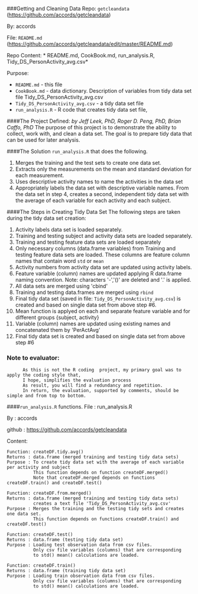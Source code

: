 ###Getting and Cleaning Data
 Repo: `getcleandata` (https://github.com/accords/getcleandata)
 
 By: accords
 
 File: `README.md` (https://github.com/accords/getcleandata/edit/master/README.md)
 
 Repo Content: * README.md, CookBook.md, run_analysis.R, Tidy_DS_PersonActivity_avg.csv*
 
 Purpose:
  * `README.md` - this file
  * `CookBook.md` - data dictionary. Description of variables from tidy data set file Tidy_DS_PersonActivity_avg.csv
  * `Tidy_DS_PersonActivity_avg.csv` - a tidy data set file
  * `run_analysis.R` - R code that creates tidy data set file, 

####The Project
Defined: *by Jeff Leek, PhD, Roger D. Peng, PhD, Brian Caffo, PhD*
The purpose of this project is to demonstrate the ability to collect, work with, and clean a data set. 
The goal is to prepare tidy data that can be used for later analysis. 

####The Solution
`run_analysis.R` that does the following. 
  1. Merges the training and the test sets to create one data set.
  2. Extracts only the measurements on the mean and standard deviation for each measurement. 
  3. Uses descriptive activity names to name the activities in the data set
  4. Appropriately labels the data set with descriptive variable names. 
From the data set in step 4, creates a second, independent tidy data set with the average of each variable for each activity and each subject.

####The Steps in Creating Tidy Data Set
The following steps are taken during the tidy data set creation:
  1. Activity labels data set is loaded separately.
  2. Training and testing subject and activity data sets are loaded separately.
  3. Training and testing feature data sets are loaded separately
  4. Only necessary columns (data.frame variables) from Training and testing feature data sets are loaded. These columns are feature column names that contain word `std` or `mean`
  5.  Activity numbers from activity data set are updated using activity labels.
  6.  Feature variable (column) names are updated applying R data.frame naming convention. Note: characters '-','()' are deleted and '.' is applied.
  7.  All data sets are merged using 'cbind'
  8.  Training and testing data.frames are merged using `rbind`
  9.  Final tidy data set (saved in file: `Tidy_DS_PersonActivity_avg.csv`) is created and based on single data set from above step #6.
  10.  Mean function is applyed on each and separate feature variable and for different groups {subject, activity}
  11.  Variable (column) names are updated using existing names and concatenated them by 'PerActAvg'
  12.  Final tidy data set is created and based on single data set from above step #6

### Note to evaluator:
          As this is not the R coding  project, my primary goal was to apply the coding style that, 
          I hope, simplifies the evaluation process
          As result, you will find a redundancy and repetition.
          In return, the evaluation, supported by comments, should be simple and from top to bottom.

####`run_analysis.R` functions. 
 File   : run_analysis.R
 
 
 By     : accords
 
 github : https://github.com/accords/getcleandata
 
 Content:
 
    Function: createDF.tidy.avg()
    Returns : data.frame (merged training and testing tidy data sets)
    Purpose : To create tidy data set with the average of each variable per activity and subject
              This function depends on function createDF.merged()
              Note that createDF.merged depends on functions createDF.train() and createDF.test()   
    
    Function: createDF.from.merged()
    Returns : data.frame (merged training and testing tidy data sets)
              creates a text file 'Tidy_DS_PersonActivity_avg.csv'
    Purpose : Merges the training and the testing tidy sets and creates one data set.
              This function depends on functions createDF.train() and createDF.test()   
    
    Function: createDF.test()
    Returns : data.frame (testing tidy data set)
    Purpose : Loading test observation data from csv files. 
              Only csv file variables (columns) that are corresponding 
              to std() mean() calculations are loaded.
    
    Function: createDF.train()
    Returns : data.frame (training tidy data set)
    Purpose : Loading train observation data from csv files. 
              Only csv file variables (columns) that are corresponding 
              to std() mean() calculations are loaded.

